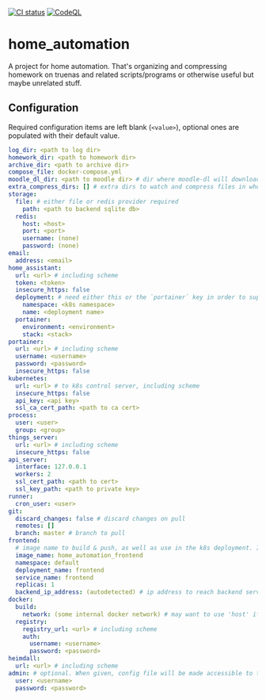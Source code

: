 [![CI status](https://github.com/mithem/home_automation/actions/workflows/main.yml/badge.svg)](https://github.com/mithem/home_automation/actions/workflows/main.yml)
[![CodeQL](https://github.com/mithem/home_automation/actions/workflows/codeql-analysis.yml/badge.svg)](https://github.com/mithem/home_automation/actions/workflows/codeql-analysis.yml)

# home_automation

A project for home automation. That's organizing and compressing homework on truenas and related scripts/programs or otherwise useful but maybe unrelated stuff.

## Configuration

Required configuration items are left blank (`<value>`), optional ones are populated with their default value.

```yaml
log_dir: <path to log dir>
homework_dir: <path to homework dir>
archive_dir: <path to archive dir>
compose_file: docker-compose.yml
moodle_dl_dir: <path to moodle dir> # dir where moodle-dl will download courses to
extra_compress_dirs: [] # extra dirs to watch and compress files in when applicable
storage:
  file: # either file or redis provider required
    path: <path to backend sqlite db>
  redis:
    host: <host>
    port: <port>
    username: (none)
    password: (none)
email:
  address: <email>
home_assistant:
  url: <url> # including scheme
  token: <token>
  insecure_https: false
  deployment: # need either this or the `portainer` key in order to support home assistant updates
    namespace: <k8s namespace>
    name: <deployment name>
  portainer:
    environment: <environment>
    stack: <stack>
portainer:
  url: <url> # including scheme
  username: <username>
  password: <password>
  insecure_https: false
kubernetes:
  url: <url> # to k8s control server, including scheme
  insecure_https: false
  api_key: <api key>
  ssl_ca_cert_path: <path to ca cert>
process:
  user: <user>
  group: <group>
things_server:
  url: <url> # including scheme
  insecure_https: false
api_server:
  interface: 127.0.0.1
  workers: 2
  ssl_cert_path: <path to cert>
  ssl_key_path: <path to private key>
runner:
  cron_user: <user>
git:
  discard_changes: false # discard changes on pull
  remotes: []
  branch: master # branch to pull
frontend:
  # image name to build & push, as well as use in the k8s deployment. If using a custom registry, make sure to prepend that (e.g. 'registry.com/frontend')
  image_name: home_automation_frontend
  namespace: default
  deployment_name: frontend
  service_name: frontend
  replicas: 1
  backend_ip_address: (autodetected) # ip address to reach backend server on (from the frontend pods)
docker:
  build:
    network: (some internal docker network) # may want to use 'host' if docker network environment is misconfigured/restricted
  registry:
    registry_url: <url> # including scheme
    auth:
      username: <username>
      password: <password>
heimdall:
  url: <url> # including scheme
admin: # optional. When given, config file will be made accessible to this user only
  user: <username>
  password: <password>
```
